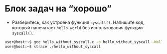# Блок задач на “хорошо”

+ Разберитесь, как устроена функция `syscall()`. Напишите код, который напечатает `hello world` без использования функции `syscall()`.

```bash
user@host:~$ gcc hello_without_syscall.c -o hello_without_syscall -Wall
user@host:~$ strace ./hello_without_syscall
```
